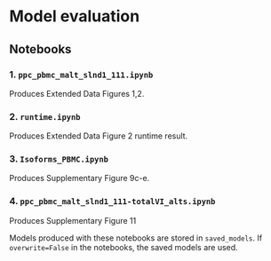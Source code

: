 # Model evaluation

## Notebooks

### 1. `ppc_pbmc_malt_slnd1_111.ipynb`
Produces Extended Data  Figures 1,2.

### 2. `runtime.ipynb`
Produces Extended Data Figure 2 runtime result.

### 3. `Isoforms_PBMC.ipynb`
Produces Supplementary Figure 9c-e.

### 4. `ppc_pbmc_malt_slnd1_111-totalVI_alts.ipynb`
Produces Supplementary Figure 11

Models produced with these notebooks are stored in `saved_models`. If `overwrite=False` in the notebooks, the saved models are used.
